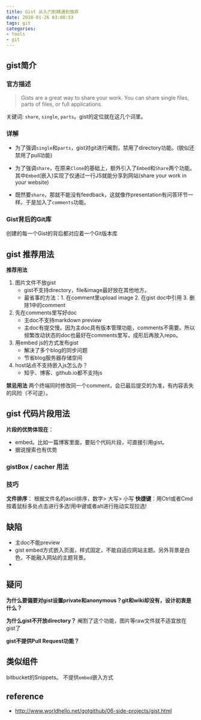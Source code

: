 ```yaml
---
title: Gist 从入门到精通到放弃
date: 2018-01-26 03:08:53
tags: git
categories:
- tools
- git
---
```


## gist简介
### 官方描述
> Gists are a great way to share your work. You can share single files, parts of files, or full applications.

关键词: `share`, `single`, `parts`。gist的定位就在这几个词里。

### 详解
- 为了强调`single`和`parts`，gist对git进行阉割，禁用了directory功能。(貌似还禁用了pull功能)
- 为了强调`share`，在原来`Clone`的基础上，额外引入了`Embed`和`Share`两个功能。其中`Embed`(嵌入)实现了仅通过一行JS就能分享到网站(share your work in your website)


- 既然要`share`，那就不能没有feedback，这就像作presentation有问答环节一样。于是加入了`comments`功能。

### Gist背后的Git库

创建的每一个Gist的背后都对应着一个Git版本库

## gist 推荐用法

**推荐用法**
1. 图片文件不放gist
    - gist不支持directory，file&image最好放在其他地方。
    - 最省事的方法：1. 在comment里upload image  2. 在gist doc中引用 3. 删除1中的comment
1. 先在comments里写好doc
    - 主doc不支持markdown preview
    - 主doc有提交慢。因为主doc具有版本管理功能，comments不需要。所以频繁改动状态的doc也最好在comments里写，成形后再放入repo。
1. 用embed js的方式发布gist
    - 解决了多个blog的同步问题
    - 节省blog服务器存储空间
1. host站点不支持嵌入js怎么办？
    - 知乎、博客、github.io都不支持js

**禁忌用法**
两个终端同时修改同一个comment，会已最后提交的为准，有内容丢失的风险（不可逆）。

## gist 代码片段用法


**片段的优势体现在**：
- embed。比如一篇博客里面，要贴个代码片段，可直接引用gist。
- 据说搜索也有优势



### gistBox / cacher 用法

### 技巧

**文件排序**： 根据文件名的ascii排序，数字> 大写> 小写
**快捷键**：用Ctrl或者Cmd按着鼠标多处点击进行多选!用中键或者alt进行拖动实现拉选!

## 缺陷
- 主doc不能preview
- gist embed方式嵌入页面，样式固定，不能自适应网站主题。另外背景是白色，不能融入网站的主题背景。
-

## 疑问

**为什么要偏要对gist设置private和anonymous？git和wiki却没有，设计初衷是什么？**


**为什么gist不开放directory？**
阉割了这个功能，图片等raw文件就不适宜放在gist了

**gist不提供Pull Request功能？**


## 类似组件
bitbucket的Snippets。 不提供`embed`嵌入方式

## reference
- http://www.worldhello.net/gotgithub/06-side-projects/gist.html
